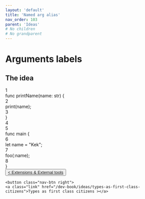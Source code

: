 ```yaml
---
layout: 'default'
title: 'Named arg alias'
nav_order: 103
parent: 'Ideas'
# No children
# No grandparent
---
```


# Arguments labels

## The idea

<div class="code-fence highlight-jacy">
            <div class="copy"><i class="far fa-copy"></i></div>
            <div class="code line-numbers highlight-jc hljs">
                <div class="line-num" data-line-num="1">1</div><div class="line"><span class="hljs-keyword">func</span> <span class="hljs-title function_">printName</span>(name: <span class="hljs-type">str</span>) {</div><div class="line-num" data-line-num="2">2</div><div class="line">    <span class="hljs-title function_ invoke__">print</span>(name);</div><div class="line-num" data-line-num="3">3</div><div class="line">}</div><div class="line-num" data-line-num="4">4</div><div class="line"></div><div class="line-num" data-line-num="5">5</div><div class="line"><span class="hljs-keyword">func</span> <span class="hljs-title function_">main</span> {</div><div class="line-num" data-line-num="6">6</div><div class="line">    <span class="hljs-keyword">let</span> <span class="hljs-variable">name</span> = <span class="hljs-string">&quot;Kek&quot;</span>;</div><div class="line-num" data-line-num="7">7</div><div class="line">    <span class="hljs-title function_ invoke__">foo</span>(:name);</div><div class="line-num" data-line-num="8">8</div><div class="line">}</div>
            </div>
        </div>
<div class="nav-btn-block">
    <button class="nav-btn left">
    <a class="link" href="/dev-book/ideas/extended-tools">< Extensions & External tools</a>
</button>

    <button class="nav-btn right">
    <a class="link" href="/dev-book/ideas/types-as-first-class-citizens">Types as first class citizens ></a>
</button>

</div>

